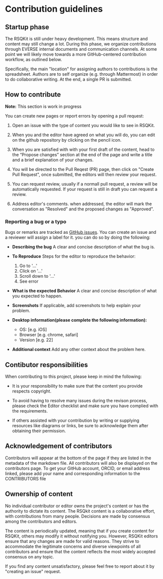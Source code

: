 # Contribution guidelines

## Startup phase

The RSQKit is still under heavy development.
This means structure and content may still change a lot.
During this phase, we organize contributions through EVERSE internal documents and communication channels.
At some point we will likely move towards a more GitHub-centered contribution workflow, as outlined below.

Specifically, the main "location" for assigning authors to contributions is the spreadsheet.
Authors are to self organize (e.g. through Mattermost) in order to do collaborative writing.
At the end, a single PR is submitted.

## How to contribute 

**Note:** This section is work in progress

You can create new pages or report errors by opening a pull request:
  
 1. Open an issue with the type of content you would like to see in RSQKit.
  
 2. When you and the editor have agreed on what you will do, you can edit on the github repository by clicking on the pencil icon.
 
 3. When you are satisfied with with your first draft of the content, head to the “Propose changes” section at the end of the page and write a title and a brief explanation of your changes.

4. You will be directed to the Pull Reqest (PR) page, then click on "Create Pull Request", once submitted, the editors will then review your request.
  
5. You can request review, usually if a normall pull request, a review will be automatically requested. If your request is still in draft you can request a review.

6. Address editor's comments. when addressed, the editor will mark the conversation as "Resolved" and the proposed changes as "Approved".
 
 <!-- Not yet ready: - Use the GitHub web interface ([How to contribute](https://rdmkit.elixir-europe.org/how_to_contribute))-->

### Reporting a bug or a typo 

Bugs or remarks are tracked as [GitHub issues](https://github.com/EVERSE-ResearchSoftware/RSQKit/issues). You can create an issue and a reviewer will assign a label for it. you can do so by doing the following:

- **Describing the bug**
A clear and concise description of what the bug is.

- **To Reproduce**
    Steps for the editor to reproduce the behavior:
    1. Go to '...'
    2. Click on '...'
    3. Scroll down to '...'
    4. See error

- **What is the expected Behavior**
    A clear and concise description of what you expected to happen.

- **Screenshots**
    If applicable, add screenshots to help explain your problem.

- **Desktop information(please complete the following information):**
   - OS: [e.g. iOS]
   - Browser [e.g. chrome, safari]
   - Version [e.g. 22]

- **Additional context**
    Add any other context about the problem here.

## Contibutor responsibilities
When contributing to this project, please keep in mind the following:

- It is your responsibility to make sure that the content you provide respects copyright.
  
- To avoid having to resolve many issues during the revison process, please check the Editor checklist and make sure you have complied with the requirements.
  
- If others assisted with your contribution by writing or supplying resources like diagrams or links, be sure to acknowledge them after obtaining their permission.

## Acknowledgement of contributors

Contributors will appear at the bottom of the page if they are listed in the metadata of the markdown file. All contributors will also be displayed on the contributors page. To get your GitHub account, ORCID, or email address linked, please add your name and corresponding information to the CONTRIBUTORS file

## Ownership of content

No individual contributor or editor owns the project's content or has the authority to dictate its content. The RSQkit content is a collaborative effort, with contributions from many people. Decisions are made by consensus among the contributors and editors.

The content is periodically updated, meaning that if you create content for RSQKit, others may modify it without notifying you. However, RSQKit editors ensure that any changes are made for valid reasons. They strive to accommodate the legitimate concerns and diverse viewpoints of all contributors and ensure that the content reflects the most widely accepted consensus on any topic.

If you find any content unsatisfactory, please feel free to report about it by "creating an issue" request.
